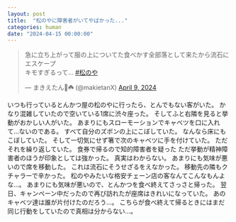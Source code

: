 ```yaml
---
layout: post
title:  "松のやに障害者がいてやばかった..."
categories: human
date: "2024-04-15 00:00:00"
---
```


<blockquote class="twitter-tweet"><p lang="ja" dir="ltr">急に立ち上がって服の上についてた食べかす全部落として来たから流石にエスケープ<br>キモすぎるって… <a href="https://twitter.com/hashtag/%E6%9D%BE%E3%81%AE%E3%82%84?src=hash&amp;ref_src=twsrc%5Etfw">#松のや</a></p>&mdash; まきえたん🥦☘️ (@makietanX) <a href="https://twitter.com/makietanX/status/1777665901610885434?ref_src=twsrc%5Etfw">April 9, 2024</a></blockquote> <script async src="https://platform.twitter.com/widgets.js" charset="utf-8"></script>

いつも行っているとんかつ屋の松のやに行ったら、とんでもない客がいた。
かなり混雑していたので空いている1席に渋々座った。
そしてふと右隣を見ると挙動がおかしい人がいた。
あまりにもスローモーションでキャベツを口に入れて...ないのである。
すべて自分のズボンの上にこぼしていた。
なんなら床にもこぼしていた。
そして一切気にせず箸で次のキャベツに手を付けていた。
ただそれを繰り返していた。
食券で帰るので知的障害者を疑った
ただ挙動が精神障害者のほうが印象としては強かった。
真実はわからない。
あまりにも気味が悪いので席を移動した。
これは流石にそうせざるをえなかった。
移動先の隣もクチャラーで辛かった。
松のやみたいな格安チェーン店の客なんてこんなもんよな...。
あまりにも気味が悪いので、とんかつを食べ終えてさっさと帰った。
翌日、キャンペーン中だったので再び訪れたが座席はきれいになっていた。
あのキャベツ達は誰が片付けたのだろう...。
こちらが食べ終えて帰るときにはまだ同じ行動をしていたので真相は分からない...。
